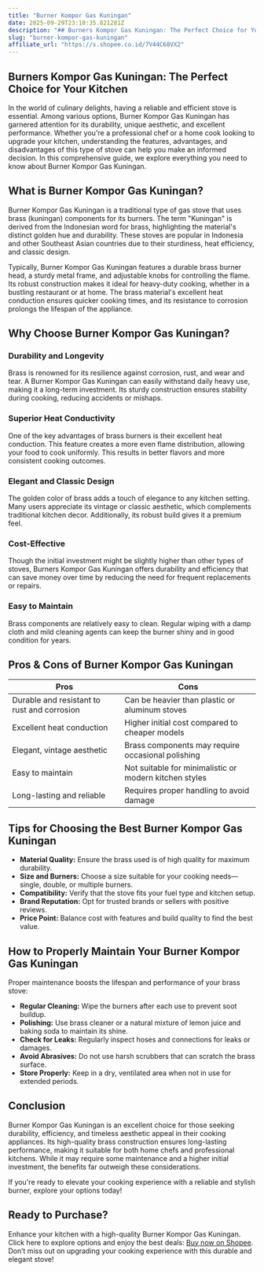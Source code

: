 ```yaml
---
title: "Burner Kompor Gas Kuningan"
date: 2025-09-29T23:10:35.821281Z
description: "## Burners Kompor Gas Kuningan: The Perfect Choice for Your Kitchen..."
slug: "burner-kompor-gas-kuningan"
affiliate_url: "https://s.shopee.co.id/7V44C68VX2"
---
```

## Burners Kompor Gas Kuningan: The Perfect Choice for Your Kitchen

In the world of culinary delights, having a reliable and efficient stove is essential. Among various options, Burner Kompor Gas Kuningan has garnered attention for its durability, unique aesthetic, and excellent performance. Whether you're a professional chef or a home cook looking to upgrade your kitchen, understanding the features, advantages, and disadvantages of this type of stove can help you make an informed decision. In this comprehensive guide, we explore everything you need to know about Burner Kompor Gas Kuningan.

## What is Burner Kompor Gas Kuningan?

Burner Kompor Gas Kuningan is a traditional type of gas stove that uses brass (kuningan) components for its burners. The term "Kuningan" is derived from the Indonesian word for brass, highlighting the material's distinct golden hue and durability. These stoves are popular in Indonesia and other Southeast Asian countries due to their sturdiness, heat efficiency, and classic design.

Typically, Burner Kompor Gas Kuningan features a durable brass burner head, a sturdy metal frame, and adjustable knobs for controlling the flame. Its robust construction makes it ideal for heavy-duty cooking, whether in a bustling restaurant or at home. The brass material's excellent heat conduction ensures quicker cooking times, and its resistance to corrosion prolongs the lifespan of the appliance.

## Why Choose Burner Kompor Gas Kuningan?

### Durability and Longevity

Brass is renowned for its resilience against corrosion, rust, and wear and tear. A Burner Kompor Gas Kuningan can easily withstand daily heavy use, making it a long-term investment. Its sturdy construction ensures stability during cooking, reducing accidents or mishaps.

### Superior Heat Conductivity

One of the key advantages of brass burners is their excellent heat conduction. This feature creates a more even flame distribution, allowing your food to cook uniformly. This results in better flavors and more consistent cooking outcomes.

### Elegant and Classic Design

The golden color of brass adds a touch of elegance to any kitchen setting. Many users appreciate its vintage or classic aesthetic, which complements traditional kitchen decor. Additionally, its robust build gives it a premium feel.

### Cost-Effective

Though the initial investment might be slightly higher than other types of stoves, Burners Kompor Gas Kuningan offers durability and efficiency that can save money over time by reducing the need for frequent replacements or repairs.

### Easy to Maintain

Brass components are relatively easy to clean. Regular wiping with a damp cloth and mild cleaning agents can keep the burner shiny and in good condition for years.

## Pros & Cons of Burner Kompor Gas Kuningan

| Pros                                              | Cons                                             |
|---------------------------------------------------|--------------------------------------------------|
| Durable and resistant to rust and corrosion    | Can be heavier than plastic or aluminum stoves |
| Excellent heat conduction                        | Higher initial cost compared to cheaper models|
| Elegant, vintage aesthetic                       | Brass components may require occasional polishing |
| Easy to maintain                                 | Not suitable for minimalistic or modern kitchen styles |
| Long-lasting and reliable                        | Requires proper handling to avoid damage      |

## Tips for Choosing the Best Burner Kompor Gas Kuningan

- **Material Quality:** Ensure the brass used is of high quality for maximum durability.
- **Size and Burners:** Choose a size suitable for your cooking needs—single, double, or multiple burners.
- **Compatibility:** Verify that the stove fits your fuel type and kitchen setup.
- **Brand Reputation:** Opt for trusted brands or sellers with positive reviews.
- **Price Point:** Balance cost with features and build quality to find the best value.

## How to Properly Maintain Your Burner Kompor Gas Kuningan

Proper maintenance boosts the lifespan and performance of your brass stove:

- **Regular Cleaning:** Wipe the burners after each use to prevent soot buildup.
- **Polishing:** Use brass cleaner or a natural mixture of lemon juice and baking soda to maintain its shine.
- **Check for Leaks:** Regularly inspect hoses and connections for leaks or damages.
- **Avoid Abrasives:** Do not use harsh scrubbers that can scratch the brass surface.
- **Store Properly:** Keep in a dry, ventilated area when not in use for extended periods.

## Conclusion

Burner Kompor Gas Kuningan is an excellent choice for those seeking durability, efficiency, and timeless aesthetic appeal in their cooking appliances. Its high-quality brass construction ensures long-lasting performance, making it suitable for both home chefs and professional kitchens. While it may require some maintenance and a higher initial investment, the benefits far outweigh these considerations.

If you're ready to elevate your cooking experience with a reliable and stylish burner, explore your options today!

## Ready to Purchase?

Enhance your kitchen with a high-quality Burner Kompor Gas Kuningan. Click here to explore options and enjoy the best deals: [Buy now on Shopee](https://s.shopee.co.id/7V44C68VX2). Don’t miss out on upgrading your cooking experience with this durable and elegant stove!